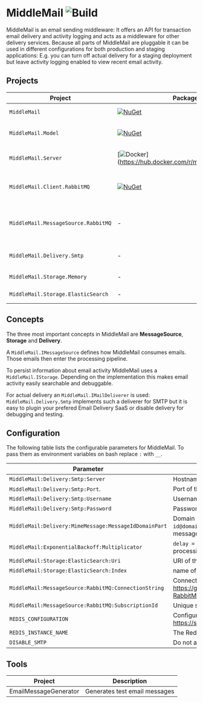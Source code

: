 # MiddleMail ![Build](https://img.shields.io/github/workflow/status/Miaplaza/MiddleMail/CI%20with%20dependencies%20from%20helm%20chart?style=flat-square)

MiddleMail is an email sending middleware: It offers an API for transaction email delivery and activity logging and acts as a middleware for other delivery services.
Because all parts of MiddleMail are pluggable it can be used in different configurations for both production and staging applications: E.g. you can turn off actual delivery for a staging deployment but leave activity logging enabled to view recent email activity.

## Projects

| Project                               | Package     | Description |
|  -----------------------------------  |  -------- |  -----------------------------------------------------------  |
| `MiddleMail`                          | [![NuGet](https://img.shields.io/nuget/v/MiddleMail?style=flat-square)](https://www.nuget.org/packages/MiddleMail/) |  Core library and abstractions     |
| `MiddleMail.Model`                    | [![NuGet](https://img.shields.io/nuget/v/MiddleMail.Model?style=flat-square)](https://www.nuget.org/packages/MiddleMail.Model/) | Message model shared by most other projects                   |
| `MiddleMail.Server`                   | [![Docker](https://img.shields.io/docker/v/miaplaza/middlemail?color=blue&label=docker&sort=semver&style=flat-square)] (https://hub.docker.com/r/miaplaza/middlemail)  | Ready to use server application                               |
| `MiddleMail.Client.RabbitMQ`          | [![NuGet](https://img.shields.io/nuget/v/MiddleMail.Client.RabbitMQ?style=flat-square)](https://www.nuget.org/packages/MiddleMail.Client.RabbitMQ/) | Client library that uses RabbitMQ as a backend                |
| `MiddleMail.MessageSource.RabbitMQ`   | -         | MessageSource implementation that uses RabbitMQ as a backend  |
| `MiddleMail.Delivery.Smtp`            | -         | Delivery implementation via SMTP                              |
| `MiddleMail.Storage.Memory`           | -         | Activity storage in-memory                                    |
| `MiddleMail.Storage.ElasticSearch`    | -         | Activity storage in ElasticSearch                             |

## Concepts

The three most important concepts in MiddleMail are **MessageSource**, **Storage** and **Delivery**. 

A `MiddleMail.IMessageSource` defines how MiddleMail consumes emails. Those emails then enter the processing pipeline. 

To persist information about email activity MiddleMail uses a `MiddleMail.IStorage`. 
Depending on the implementation this makes email activity easily searchable and debuggable. 

For actual delivery an `MiddleMail.IMailDeliverer` is used: `MiddleMail.Delivery.Smtp` implements such a deliverer for SMTP but it is easy to plugin your prefered Email Delivery SaaS or disable delivery for debugging and testing.

## Configuration

The following table lists the configurable parameters for MiddleMail. To pass them as environment variables on bash replace `:` with `__`.
  
| Parameter                           | Description                          |
| ----------------------------------- | ------------------------------------ |
| `MiddleMail:Delivery:Smtp:Server`   | Hostname of the upstream SMTP server |
| `MiddleMail:Delivery:Smtp:Port`.    | Port of the SMTP server              |
| `MiddleMail:Delivery:Smtp:Username` | Username for the SMTP connection     |
| `MiddleMail:Delivery:Smtp:Password` | Password for the SMTP connection     |
| `MiddleMail:Delivery:MimeMessage:MessageIdDomainPart` | Domain part of the message id as in `<random-message-id@domain.part>` used to construct the message id of a mime message.|
| `MiddleMail:ExponentialBackoff:Multiplicator` | `delay = 2^iteration * multiplicator` seconds delay after processing failure.   |
| `MiddleMail:Storage:ElasticSearch:Uri` | URI of the Elasticsearch instance |
| `MiddleMail:Storage:ElasticSearch:Index` | name of the Elasticsearch index we write messages to |
| `MiddleMail:MessageSource:RabbitMQ:ConnectionString` | Connectionstring to rabbitmq, as defined at https://github.com/EasyNetQ/EasyNetQ/wiki/Connecting-to-RabbitMQ. E.g. `host=localhost;prefetchcount=10` |
| `MiddleMail:MessageSource:RabbitMQ:SubscriptionId` | Unique subscription id for this instance of middle mail |
| `REDIS_CONFIGURATION` | Configuration used to connect to Redis, as defined at https://stackexchange.github.io/StackExchange.Redis/Configuration |
| `REDIS_INSTANCE_NAME` | The Redis instance name |
| `DISABLE_SMTP` | Do not actually send anything via SMTP. |

## Tools

| Project               | Description                    |
| --------------------- | ------------------------------ |
| EmailMessageGenerator | Generates test email messages  |
